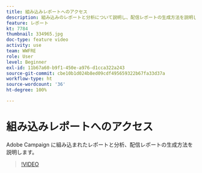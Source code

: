 ```yaml
---
title: 組み込みレポートへのアクセス
description: 組み込みのレポートと分析について説明し、配信レポートの生成方法を説明します。
feature: レポート
kt: 7784
thumbnail: 334965.jpg
doc-type: feature video
activity: use
team: WWFRE
role: User
level: Beginner
exl-id: 11b67a60-b9f1-450e-a976-d1cca322a243
source-git-commit: cbe10b1d024b8ed09cdf495659322b67fa33d37a
workflow-type: ht
source-wordcount: '36'
ht-degree: 100%

---
```


# 組み込みレポートへのアクセス

Adobe Campaign に組み込まれたレポートと分析、配信レポートの生成方法を説明します。

>[!VIDEO](https://video.tv.adobe.com/v/334965?quality=12)
